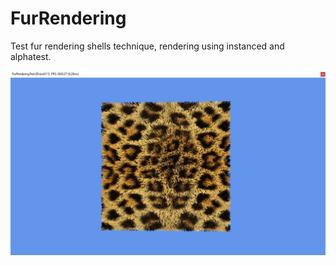 # FurRendering
Test fur rendering shells technique, rendering using instanced and alphatest.

![alt Leopard](https://github.com/jcant0n/FurRendering/blob/master/FurCapture1.JPG)
